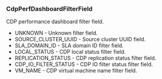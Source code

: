 ### CdpPerfDashboardFilterField
CDP performance dashboard filter field.

- UNKNOWN - Unknown filter field.
- SOURCE_CLUSTER_UUID - Source cluster UUID field.
- SLA_DOMAIN_ID - SLA domain ID filter field.
- LOCAL_STATUS - CDP local status filter field.
- REPLICATION_STATUS - CDP replication status filter field.
- CDP_IO_FILTER_STATUS - CDP IO filter status filter field.
- VM_NAME - CDP virtual machine name filter field.
